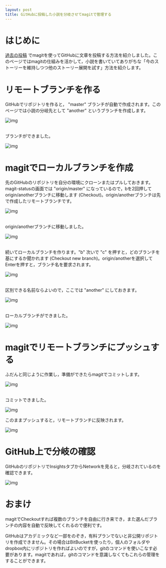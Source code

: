 ```yaml
---
layout: post
title: GitHubに投稿した小説を分岐させてmagitで管理する
---
```


# はじめに

[過去の投稿](https://jamcha-aa.github.io/2016/08/31/orgmagit.html) でmagitを使ってGitHubに文章を投稿する方法を紹介しました。このページではmagitの仕組みを活かして，小説を書いていてありがちな「今のストーリーを維持しつつ他のストーリー展開を試す」方法を紹介します。

# リモートブランチを作る

GitHubでリポジトリを作ると， "master" ブランチが自動で作成されます。このページでは小説の分岐先として "another" というブランチを作成します。

![img](01.png)

<br>
ブランチができました。

![img](02.png)

# magitでローカルブランチを作成

先のGitHubのリポジトリを自分の環境にクローンまたはプルしておきます。magit-statusの画面では "origin/master" になっているので，bを2回押してorigin/anotherブランチに移動します (Checkout)。origin/anotherブランチは先で作成したリモートブランチです。

![img](03.png)

<br>
origin/anotherブランチに移動しました。

![img](04.png)

<br>
続いてローカルブランチを作ります。"b" 次いで "c" を押すと，どのブランチを基にするか聞かれます (Checkout new branch)。origin/anotherを選択してEnterを押すと，ブランチ名を要求されます。

![img](05.png)

<br>
区別できる名前ならよいので，ここでは "another" にしておきます。

![img](06.png)

<br>
ローカルブランチができました。

![img](07.png)

# magitでリモートブランチにプッシュする

ふだんと同じように作業し，準備ができたらmagitでコミットします。

![img](08.png)

<br>
コミットできました。

![img](09.png)

このままプッシュすると，リモートブランチに反映されます。

![img](10.png)

# GitHub上で分岐の確認

GitHubのリポジトリでInsightsタブからNetworkを見ると，分岐されているのを確認できます。

![img](11.png)

# おまけ

magitでCheckoutすれば複数のブランチを自由に行き来でき，また選んだブランチの内容を自動で反映してくれるので便利です。

GitHubはアカデミックなど一部をのぞき，有料プランでないと非公開リポジトリを作成できません。その場合はBitBucketを使ったり，個人のフォルダやdropbox内にリポジトリを作ればよいのですが，gitのコマンドを使いこなす必要があります。magitであれば，gitのコマンドを意識しなくてもこれらの管理をすることができます。